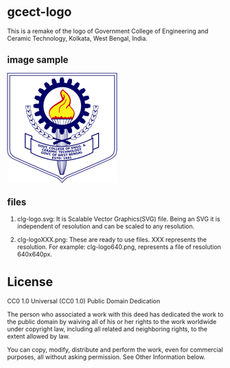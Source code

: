 # gcect-logo
This is a remake of the logo of Government College of Engineering and Ceramic Technology, Kolkata, West Bengal, India.

## image sample

![alt tag](clg-logo256.png)

## files
1. clg-logo.svg: It is Scalable Vector Graphics(SVG) file. Being an SVG it is independent of resolution and can be scaled to any resolution.

2. clg-logoXXX.png: These are ready to use files. XXX represents the resolution. For example: clg-logo640.png, represents a file of resolution 640x640px.

# License

CC0 1.0 Universal (CC0 1.0) 
Public Domain Dedication

The person who associated a work with this deed has dedicated the work to the public domain by waiving all of his or her rights to the work worldwide under copyright law, including all related and neighboring rights, to the extent allowed by law.

You can copy, modify, distribute and perform the work, even for commercial purposes, all without asking permission. See Other Information below.
